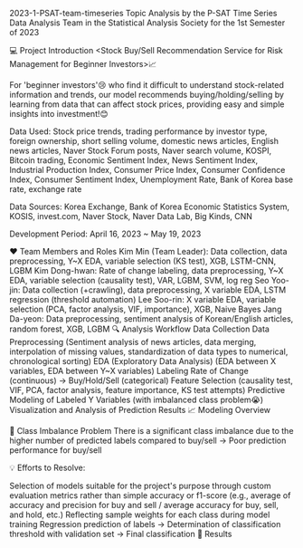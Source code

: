 2023-1-PSAT-team-timeseries
Topic Analysis by the P-SAT Time Series Data Analysis Team in the Statistical Analysis Society for the 1st Semester of 2023

💻 Project Introduction
<Stock Buy/Sell Recommendation Service for Risk Management for Beginner Investors>📈

For 'beginner investors'😢 who find it difficult to understand stock-related information and trends, our model recommends buying/holding/selling by learning from data that can affect stock prices, providing easy and simple insights into investment!😊

Data Used: Stock price trends, trading performance by investor type, foreign ownership, short selling volume, domestic news articles, English news articles, Naver Stock Forum posts, Naver search volume, KOSPI, Bitcoin trading, Economic Sentiment Index, News Sentiment Index, Industrial Production Index, Consumer Price Index, Consumer Confidence Index, Consumer Sentiment Index, Unemployment Rate, Bank of Korea base rate, exchange rate

Data Sources: Korea Exchange, Bank of Korea Economic Statistics System, KOSIS, invest.com, Naver Stock, Naver Data Lab, Big Kinds, CNN

Development Period: April 16, 2023 ~ May 19, 2023

❤️ Team Members and Roles
Kim Min (Team Leader): Data collection, data preprocessing, Y~X EDA, variable selection (KS test), XGB, LSTM-CNN, LGBM
Kim Dong-hwan: Rate of change labeling, data preprocessing, Y~X EDA, variable selection (causality test), VAR, LGBM, SVM, log reg
Seo Yoo-jin: Data collection (+crawling), data preprocessing, X variable EDA, LSTM regression (threshold automation)
Lee Soo-rin: X variable EDA, variable selection (PCA, factor analysis, VIF, importance), XGB, Naive Bayes
Jang Da-yeon: Data preprocessing, sentiment analysis of Korean/English articles, random forest, XGB, LGBM
🔍 Analysis Workflow
Data Collection
Data Preprocessing (Sentiment analysis of news articles, data merging, interpolation of missing values, standardization of data types to numerical, chronological sorting)
EDA (Exploratory Data Analysis) (EDA between X variables, EDA between Y~X variables)
Labeling Rate of Change (continuous) -> Buy/Hold/Sell (categorical)
Feature Selection (causality test, VIF, PCA, factor analysis, feature importance, KS test attempts)
Predictive Modeling of Labeled Y Variables (with imbalanced class problem😭)
Visualization and Analysis of Prediction Results
📈 Modeling Overview


🚨 Class Imbalance Problem
There is a significant class imbalance due to the higher number of predicted labels compared to buy/sell -> Poor prediction performance for buy/sell

💡 Efforts to Resolve:

Selection of models suitable for the project's purpose through custom evaluation metrics rather than simple accuracy or f1-score (e.g., average of accuracy and precision for buy and sell / average accuracy for buy, sell, and hold, etc.)
Reflecting sample weights for each class during model training
Regression prediction of labels -> Determination of classification threshold with validation set -> Final classification
📃 Results







